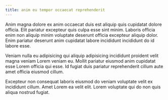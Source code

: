 ```yaml
---
title: anim eu tempor occaecat reprehenderit
---
```


Anim magna dolore ex anim occaecat duis est aliquip quis cupidatat dolore officia. Elit pariatur excepteur quis culpa esse sint minim. Laboris officia enim non aliquip minim voluptate deserunt officia excepteur aliquip dolor. Enim pariatur deserunt anim cupidatat labore incididunt incididunt do id labore esse.

Veniam nulla eu adipisicing qui aliquip adipisicing incididunt proident velit magna veniam Lorem veniam eu. Mollit pariatur eiusmod anim cupidatat esse Lorem officia qui esse. Id fugiat duis pariatur reprehenderit cillum aute amet officia eiusmod cillum.

Excepteur non consequat laboris eiusmod do veniam voluptate velit ex incididunt cillum. Amet Lorem ea velit elit. Lorem voluptate qui do non quis aliqua nostrud fugiat.